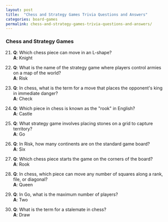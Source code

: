 ```yaml
---
layout: post
title:  "Chess and Strategy Games Trivia Questions and Answers"
categories: board-games
permalink: chess-and-strategy-games-trivia-questions-and-answers/
---
```



### Chess and Strategy Games
21. **Q**: Which chess piece can move in an L-shape?  
    **A**: Knight

22. **Q**: What is the name of the strategy game where players control armies on a map of the world?  
    **A**: Risk

23. **Q**: In chess, what is the term for a move that places the opponent's king in immediate danger?  
    **A**: Check

24. **Q**: Which piece in chess is known as the "rook" in English?  
    **A**: Castle

25. **Q**: What strategy game involves placing stones on a grid to capture territory?  
    **A**: Go

26. **Q**: In Risk, how many continents are on the standard game board?  
    **A**: Six

27. **Q**: Which chess piece starts the game on the corners of the board?  
    **A**: Rook

28. **Q**: In chess, which piece can move any number of squares along a rank, file, or diagonal?  
    **A**: Queen

29. **Q**: In Go, what is the maximum number of players?  
    **A**: Two

30. **Q**: What is the term for a stalemate in chess?  
    **A**: Draw

